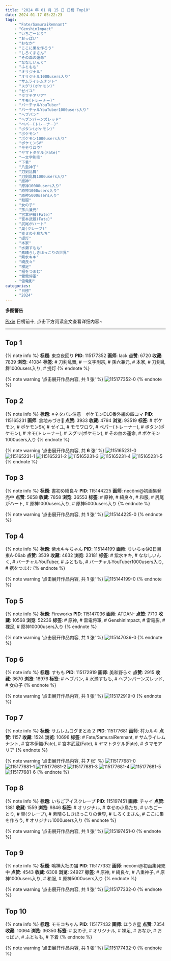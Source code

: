 ```yaml
---
title: "2024 年 01 月 15 日 日榜 Top10"
date: 2024-01-17 05:22:23
tags:
    - "Fate/SamuraiRemnant"
    - "GenshinImpact"
    - "いちごーとり"
    - "おっぱい"
    - "おなか"
    - "ここに巣を作ろう"
    - "しろくまさん"
    - "その血の運命"
    - "ななしいんく"
    - "ふともも"
    - "オリジナル"
    - "オリジナル1000users入り"
    - "サムライレムナント"
    - "スグリ(ポケモン)"
    - "ゼイユ"
    - "タマモアリア"
    - "ネモ(トレーナー)"
    - "バーチャルYouTuber"
    - "バーチャルYouTuber1000users入り"
    - "ヘブバン"
    - "ヘブンバーンズレッド"
    - "ペパー(トレーナー)"
    - "ボタン(ポケモン)"
    - "ポケモン"
    - "ポケモン1000users入り"
    - "ポケモンSV"
    - "モモワロウ"
    - "ヤマトタケル(Fate)"
    - "一文字則宗"
    - "下着"
    - "八重神子"
    - "刀剣乱舞"
    - "刀剣乱舞1000users入り"
    - "原神"
    - "原神10000users入り"
    - "原神1000users入り"
    - "原神5000users入り"
    - "和服"
    - "女の子"
    - "孫六兼元"
    - "宮本伊織(Fate)"
    - "宮本武蔵(Fate)"
    - "尻尾がハート"
    - "巣(クレープ)"
    - "幸せの小鳥たち"
    - "提灯"
    - "本家"
    - "水瀬すもも"
    - "素晴らしきほっこりの世界"
    - "紫水キキ"
    - "綺良々"
    - "裸足"
    - "裾をつまむ"
    - "雷電将軍"
    - "雷電影"
categories:
    - "日榜"
    - "2024"
---
```


<i class="fa fa-triangle-exclamation"></i>**多图警告**<i class="fa fa-triangle-exclamation"></i>

[Pixiv](https://www.pixiv.net/) 日榜前十, 点击下方阅读全文查看详细内容~

<!-- more -->

---

## Top 1

{% note info %}
**标题**: 東京夜回り
**PID**: 115177352 **画师**: lack
**点赞**: 6720 **收藏**: 7839 **浏览**: 41084
**标签**: # 刀剣乱舞, # 一文字則宗, # 孫六兼元, # 本家, # 刀剣乱舞1000users入り, # 提灯
{% endnote %}

{% note warning '点击展开作品内容, 共 **1** 张' %}
![115177352-0](https://i.pixiv.re/img-original/img/2024/01/15/00/00/41/115177352_p0.png)
{% endnote %}

## Top 2

{% note info %}
**标题**: ※ネタバレ注意　ポケモンDLC番外編の四コマ
**PID**: 115165231 **画师**: 倉地みづき🎨
**点赞**: 3933 **收藏**: 4794 **浏览**: 93519
**标签**: # ポケモン, # ポケモンSV, # ゼイユ, # モモワロウ, # ペパー(トレーナー), # ボタン(ポケモン), # ネモ(トレーナー), # スグリ(ポケモン), # その血の運命, # ポケモン1000users入り
{% endnote %}

{% note warning '点击展开作品内容, 共 **6** 张' %}
![115165231-0](https://i.pixiv.re/img-original/img/2024/01/14/18/12/39/115165231_p0.jpg)
![115165231-1](https://i.pixiv.re/img-original/img/2024/01/14/18/12/39/115165231_p1.jpg)
![115165231-2](https://i.pixiv.re/img-original/img/2024/01/14/18/12/39/115165231_p2.jpg)
![115165231-3](https://i.pixiv.re/img-original/img/2024/01/14/18/12/39/115165231_p3.jpg)
![115165231-4](https://i.pixiv.re/img-original/img/2024/01/14/18/12/39/115165231_p4.jpg)
![115165231-5](https://i.pixiv.re/img-original/img/2024/01/14/18/12/39/115165231_p5.jpg)
{% endnote %}

## Top 3

{% note info %}
**标题**: 書初め綺良々
**PID**: 115144225 **画师**: necömi@初画集発売中
**点赞**: 5658 **收藏**: 7858 **浏览**: 36553
**标签**: # 原神, # 綺良々, # 和服, # 尻尾がハート, # 原神1000users入り, # 原神5000users入り
{% endnote %}

{% note warning '点击展开作品内容, 共 **1** 张' %}
![115144225-0](https://i.pixiv.re/img-original/img/2024/01/14/00/00/30/115144225_p0.png)
{% endnote %}

## Top 4

{% note info %}
**标题**: 紫水キキちゃん
**PID**: 115144199 **画师**: りいちゅ@2日目東A-06ab
**点赞**: 3539 **收藏**: 4632 **浏览**: 23181
**标签**: # 紫水キキ, # ななしいんく, # バーチャルYouTuber, # ふともも, # バーチャルYouTuber1000users入り, # 裾をつまむ
{% endnote %}

{% note warning '点击展开作品内容, 共 **1** 张' %}
![115144199-0](https://i.pixiv.re/img-original/img/2024/01/14/00/00/22/115144199_p0.jpg)
{% endnote %}

## Top 5

{% note info %}
**标题**: Fireworks
**PID**: 115147036 **画师**: ATDAN-
**点赞**: 7710 **收藏**: 10568 **浏览**: 52236
**标签**: # 原神, # 雷電将軍, # GenshinImpact, # 雷電影, # 裸足, # 原神10000users入り
{% endnote %}

{% note warning '点击展开作品内容, 共 **1** 张' %}
![115147036-0](https://i.pixiv.re/img-original/img/2024/01/14/01/27/02/115147036_p0.png)
{% endnote %}

## Top 6

{% note info %}
**标题**: すもも
**PID**: 115172919 **画师**: 美和野らぐ
**点赞**: 2915 **收藏**: 3670 **浏览**: 18976
**标签**: # ヘブバン, # 水瀬すもも, # ヘブンバーンズレッド, # 女の子
{% endnote %}

{% note warning '点击展开作品内容, 共 **1** 张' %}
![115172919-0](https://i.pixiv.re/img-original/img/2024/01/14/22/06/21/115172919_p0.png)
{% endnote %}

## Top 7

{% note info %}
**标题**: サムレムログまとめ２
**PID**: 115177681 **画师**: 村カルキ
**点赞**: 1157 **收藏**: 1524 **浏览**: 10696
**标签**: # Fate/SamuraiRemnant, # サムライレムナント, # 宮本伊織(Fate), # 宮本武蔵(Fate), # ヤマトタケル(Fate), # タマモアリア
{% endnote %}

{% note warning '点击展开作品内容, 共 **7** 张' %}
![115177681-0](https://i.pixiv.re/img-original/img/2024/01/15/00/04/07/115177681_p0.jpg)
![115177681-1](https://i.pixiv.re/img-original/img/2024/01/15/00/04/07/115177681_p1.jpg)
![115177681-2](https://i.pixiv.re/img-original/img/2024/01/15/00/04/07/115177681_p2.jpg)
![115177681-3](https://i.pixiv.re/img-original/img/2024/01/15/00/04/07/115177681_p3.jpg)
![115177681-4](https://i.pixiv.re/img-original/img/2024/01/15/00/04/07/115177681_p4.jpg)
![115177681-5](https://i.pixiv.re/img-original/img/2024/01/15/00/04/07/115177681_p5.jpg)
![115177681-6](https://i.pixiv.re/img-original/img/2024/01/15/00/04/07/115177681_p6.jpg)
{% endnote %}

## Top 8

{% note info %}
**标题**: いちごアイスクレープ
**PID**: 115197451 **画师**: チャイ
**点赞**: 1381 **收藏**: 1559 **浏览**: 9846
**标签**: # オリジナル, # 幸せの小鳥たち, # いちごーとり, # 巣(クレープ), # 素晴らしきほっこりの世界, # しろくまさん, # ここに巣を作ろう, # オリジナル1000users入り
{% endnote %}

{% note warning '点击展开作品内容, 共 **1** 张' %}
![115197451-0](https://i.pixiv.re/img-original/img/2024/01/15/20/30/00/115197451_p0.png)
{% endnote %}

## Top 9

{% note info %}
**标题**: 鳴神大社の猫
**PID**: 115177332 **画师**: necömi@初画集発売中
**点赞**: 4543 **收藏**: 6308 **浏览**: 24927
**标签**: # 原神, # 綺良々, # 八重神子, # 原神1000users入り, # 和服, # 原神5000users入り
{% endnote %}

{% note warning '点击展开作品内容, 共 **1** 张' %}
![115177332-0](https://i.pixiv.re/img-original/img/2024/01/15/00/00/34/115177332_p0.png)
{% endnote %}

## Top 10

{% note info %}
**标题**: モモコちゃん
**PID**: 115177432 **画师**: ほうき星
**点赞**: 7354 **收藏**: 10064 **浏览**: 36350
**标签**: # 女の子, # オリジナル, # 裸足, # おなか, # おっぱい, # ふともも, # 下着
{% endnote %}

{% note warning '点击展开作品内容, 共 **1** 张' %}
![115177432-0](https://i.pixiv.re/img-original/img/2024/01/15/00/01/17/115177432_p0.jpg)
{% endnote %}
